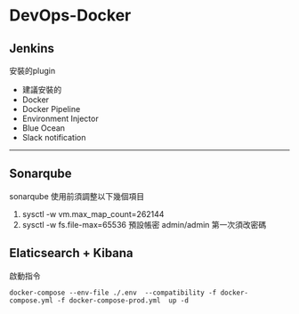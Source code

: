 # DevOps-Docker

## Jenkins
安裝的plugin
- 建議安裝的
- Docker
- Docker Pipeline
- Environment Injector
- Blue Ocean
- Slack notification

---

## Sonarqube

sonarqube 使用前須調整以下幾個項目
1. sysctl -w vm.max_map_count=262144
2. sysctl -w fs.file-max=65536
預設帳密 admin/admin 第一次須改密碼

## Elaticsearch + Kibana
啟動指令
```
docker-compose --env-file ./.env  --compatibility -f docker-compose.yml -f docker-compose-prod.yml  up -d
```